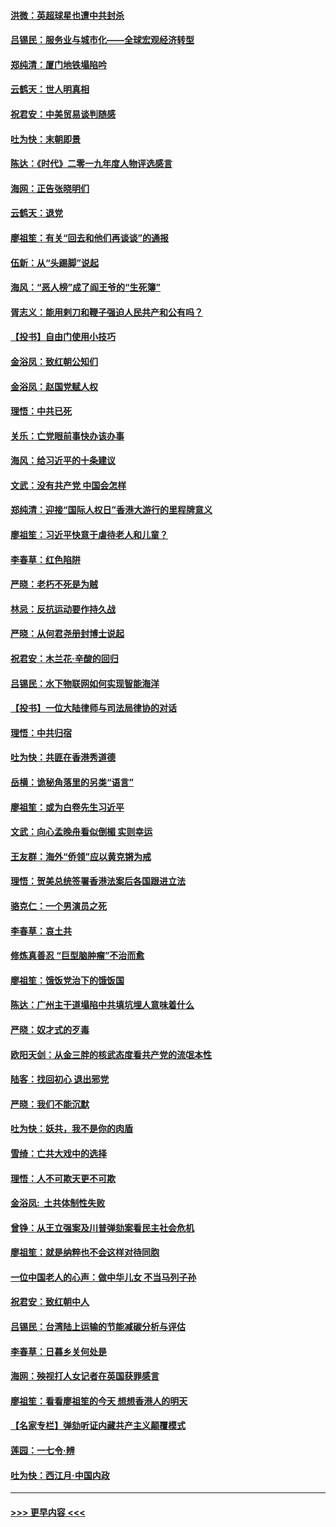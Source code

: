 #### [洪微：英超球星也遭中共封杀](../pages/nsc993/n11727243.md?t=12180144) 
#### [吕锡民：服务业与城市化——全球宏观经济转型](../pages/nsc993/n11725845.md?t=12180144) 
#### [郑纯清：厦门地铁塌陷吟](../pages/nsc993/n11725813.md?t=12180144) 
#### [云鹤天：世人明真相](../pages/nsc993/n11725621.md?t=12180144) 
#### [祝君安：中美贸易谈判随感](../pages/nsc993/n11725609.md?t=12180144) 
#### [吐为快：末朝即景](../pages/nsc993/n11723365.md?t=12180144) 
#### [陈达：《时代》二零一九年度人物评选感言](../pages/nsc993/n11723337.md?t=12180144) 
#### [海网：正告张晓明们](../pages/nsc993/n11723228.md?t=12180144) 
#### [云鹤天：退党](../pages/nsc993/n11723056.md?t=12180144) 
#### [廖祖笙：有关“回去和他们再谈谈”的通报](../pages/nsc993/n11722442.md?t=12180144) 
#### [伍新：从“头踢脚”说起](../pages/nsc993/n11722429.md?t=12180144) 
#### [海风：“恶人榜”成了阎王爷的“生死簿”](../pages/nsc993/n11722272.md?t=12180144) 
#### [胥志义：能用剌刀和鞭子强迫人民共产和公有吗？](../pages/nsc993/n11720569.md?t=12180144) 
#### [【投书】自由门使用小技巧](../pages/nsc993/n11720180.md?t=12180144) 
#### [金浴凤：致红朝公知们](../pages/nsc993/n11720563.md?t=12180144) 
#### [金浴凤：赵国党赋人权](../pages/nsc993/n11720533.md?t=12180144) 
#### [理悟：中共已死](../pages/nsc993/n11720233.md?t=12180144) 
#### [关乐：亡党眼前事快办该办事](../pages/nsc993/n11719160.md?t=12180144) 
#### [海风：给习近平的十条建议](../pages/nsc993/n11717616.md?t=12180144) 
#### [文武：没有共产党 中国会怎样](../pages/nsc993/n11717584.md?t=12180144) 
#### [郑纯清：迎接“国际人权日”香港大游行的里程牌意义](../pages/nsc993/n11717417.md?t=12180144) 
#### [廖祖笙：习近平快意于虐待老人和儿童？](../pages/nsc993/n11715313.md?t=12180144) 
#### [李春草：红色陷阱](../pages/nsc993/n11715029.md?t=12180144) 
#### [严晓：老朽不死是为贼](../pages/nsc993/n11712910.md?t=12180144) 
#### [林忌：反抗运动要作持久战](../pages/nsc993/n11712623.md?t=12180144) 
#### [严晓：从何君尧册封博士说起](../pages/nsc993/n11712465.md?t=12180144) 
#### [祝君安：木兰花·辛酸的回归](../pages/nsc993/n11712381.md?t=12180144) 
#### [吕锡民：水下物联网如何实现智能海洋](../pages/nsc993/n11711158.md?t=12180144) 
#### [【投书】一位大陆律师与司法局律协的对话](../pages/nsc993/n11709675.md?t=12180144) 
#### [理悟：中共归宿](../pages/nsc993/n11710059.md?t=12180144) 
#### [吐为快：共匪在香港秀道德](../pages/nsc993/n11709979.md?t=12180144) 
#### [岳横：诡秘角落里的另类“语言”](../pages/nsc993/n11709792.md?t=12180144) 
#### [廖祖笙：或为白卷先生习近平](../pages/nsc993/n11708330.md?t=12180144) 
#### [文武：向心孟晚舟看似倒楣 实则幸运](../pages/nsc993/n11708236.md?t=12180144) 
#### [王友群：海外“侨领”应以黄克锵为戒](../pages/nsc993/n11706176.md?t=12180144) 
#### [理悟：贺美总统签署香港法案后各国跟进立法](../pages/nsc993/n11706853.md?t=12180144) 
#### [骆克仁：一个男演员之死](../pages/nsc993/n11706677.md?t=12180144) 
#### [李春草：哀土共](../pages/nsc993/n11706255.md?t=12180144) 
#### [修炼真善忍 “巨型脑肿瘤”不治而愈](../pages/nsc993/n11705340.md?t=12180144) 
#### [廖祖笙：饿饭党治下的饿饭国](../pages/nsc993/n11705085.md?t=12180144) 
#### [陈达：广州主干道塌陷中共填坑埋人意味着什么](../pages/nsc993/n11705046.md?t=12180144) 
#### [严晓：奴才式的歹毒](../pages/nsc993/n11704826.md?t=12180144) 
#### [欧阳天剑：从金三胖的核武态度看共产党的流氓本性](../pages/nsc993/n11702238.md?t=12180144) 
#### [陆客：找回初心 退出邪党](../pages/nsc993/n11702213.md?t=12180144) 
#### [严晓：我们不能沉默](../pages/nsc993/n11702110.md?t=12180144) 
#### [吐为快：妖共，我不是你的肉盾](../pages/nsc993/n11701366.md?t=12180144) 
#### [雪绮：亡共大戏中的选择](../pages/nsc993/n11699922.md?t=12180144) 
#### [理悟：人不可欺天更不可欺](../pages/nsc993/n11699657.md?t=12180144) 
#### [金浴凤:  土共体制性失败](../pages/nsc993/n11699361.md?t=12180144) 
#### [曾铮：从王立强案及川普弹劾案看民主社会危机](../pages/nsc993/n11699318.md?t=12180144) 
#### [廖祖笙：就是纳粹也不会这样对待同胞](../pages/nsc993/n11697658.md?t=12180144) 
#### [一位中国老人的心声：做中华儿女 不当马列子孙](../pages/nsc993/n11697525.md?t=12180144) 
#### [祝君安：致红朝中人](../pages/nsc993/n11697518.md?t=12180144) 
#### [吕锡民：台湾陆上运输的节能减碳分析与评估](../pages/nsc993/n11694983.md?t=12180144) 
#### [李春草：日暮乡关何处是](../pages/nsc993/n11694805.md?t=12180144) 
#### [海网：殃视打人女记者在英国获罪感言](../pages/nsc993/n11693832.md?t=12180144) 
#### [廖祖笙：看看廖祖笙的今天 想想香港人的明天](../pages/nsc993/n11693707.md?t=12180144) 
#### [【名家专栏】弹劾听证内藏共产主义颠覆模式](../pages/nsc993/n11693563.md?t=12180144) 
#### [莲园：一七令‧辨](../pages/nsc993/n11692558.md?t=12180144) 
#### [吐为快：西江月·中国内政](../pages/nsc993/n11692071.md?t=12180144) 

----
#### [ >>> 更早内容 <<< ](../indexes/nsc993-earlier.md)
